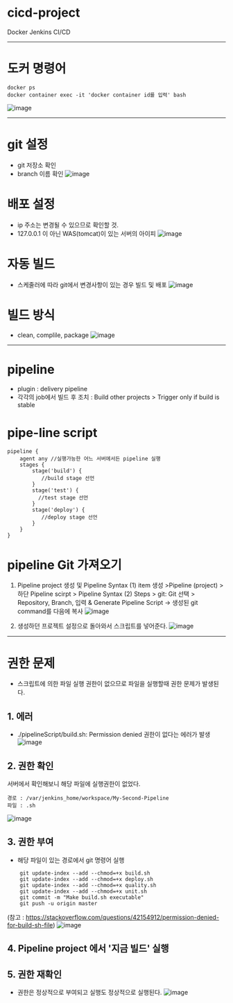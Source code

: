 # cicd-project

Docker Jenkins CI/CD

- - -

# 도커 명령어

```
docker ps
docker container exec -it 'docker container id를 입력' bash
```

![image](https://user-images.githubusercontent.com/47144594/229289296-2bc907ee-9594-4e01-9e98-9f47278e5296.png)

- - -

# git 설정
- git 저장소 확인
- branch 이름 확인
![image](https://user-images.githubusercontent.com/47144594/229289097-fadb54a3-eb6c-4dfa-9f4d-f8e090f34949.png)


# 배포 설정
- ip 주소는 변경될 수 있으므로 확인할 것.
- 127.0.0.1 이 아닌 WAS(tomcat)이 있는 서버의 아이피
![image](https://user-images.githubusercontent.com/47144594/229289048-8c0fcad4-f3a3-43d1-be9e-8d159ae006d4.png)

# 자동 빌드
- 스케줄러에 따라 git에서 변경사항이 있는 경우 빌드 및 배포
![image](https://user-images.githubusercontent.com/47144594/229289142-2d518bc3-0e73-4526-b6a6-f9dd4a8a8ae4.png)

# 빌드 방식
- clean, complile, package
![image](https://user-images.githubusercontent.com/47144594/229289177-ac911690-960b-4c79-9b20-2a1b9d765419.png)

- - -

# pipeline
- plugin : delivery pipeline
- 각각의 job에서 빌드 후 조치 : Build other projects > Trigger only if build is stable

# pipe-line script

```
pipeline {
    agent any //실행가능한 어느 서버에서든 pipeline 실행
    stages {
        stage('build') {
           //build stage 선언
        }
        stage('test') {
          //test stage 선언
        }
        stage('deploy') {
           //deploy stage 선언
        }
    }
}
```

# pipeline Git 가져오기
1. Pipeline project 생성 및 Pipeline Syntax
  (1) item 생성 >Pipeline (project) > 하단 Pipeline scirpt > Pipeline Syntax
  (2) Steps > git: Git 선택 > Repository, Branch, 입력 & Generate Pipeline Script
      -> 생성된 git command를 다음에 복사
![image](https://user-images.githubusercontent.com/47144594/229342278-f1279433-b3ef-4f4a-a4dd-940ee85011d9.png)

2. 생성하던 프로젝트 설정으로 돌아와서 스크립트를 넣어준다.
![image](https://user-images.githubusercontent.com/47144594/229342350-ead88e2f-2427-41e0-8562-07b589b05a71.png)

- - -

# 권한 문제
- 스크립트에 의한 파일 실행 권한이 없으므로 파일을 실행할때 권한 문제가 발생된다.

## 1. 에러
-  ./pipelineScript/build.sh: Permission denied 권한이 없다는 에러가 발생
![image](https://user-images.githubusercontent.com/47144594/229343710-b41dd5dc-9c37-4a5a-92c3-d540c1c140ca.png)

## 2. 권한 확인
서버에서 확인해보니 해당 파일에 실행권한이 없었다.

```
경로 : /var/jenkins_home/workspace/My-Second-Pipeline
파일 : .sh
```

![image](https://user-images.githubusercontent.com/47144594/229343745-de6047d1-36b9-48fa-9831-a89a00041a9d.png)

## 3. 권한 부여
- 해당 파일이 있는 경로에서 git 명령어 실행

```
    git update-index --add --chmod=+x build.sh
    git update-index --add --chmod=+x deploy.sh
    git update-index --add --chmod=+x quality.sh
    git update-index --add --chmod=+x unit.sh
    git commit -m "Make build.sh executable" 
    git push -u origin master
```

(참고 : https://stackoverflow.com/questions/42154912/permission-denied-for-build-sh-file)
![image](https://user-images.githubusercontent.com/47144594/229343805-9717fe79-350c-4d1c-9491-aac5deda8bcc.png)

## 4. Pipeline project 에서 '지금 빌드' 실행

## 5. 권한 재확인
 - 권한은 정상적으로 부여되고 실행도 정상적으로 실행된다.
![image](https://user-images.githubusercontent.com/47144594/229343909-19717ab6-f831-4851-b8ae-c5a001082ad0.png)



